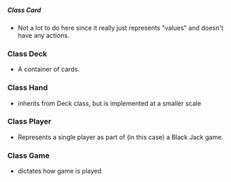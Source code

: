 ##### Class Card
* Not a lot to do here since it really just represents "values" and doesn't have any actions.

### Class Deck
* A container of cards.

### Class Hand
* inherits from Deck class, but is implemented at a smaller scale

### Class Player
* Represents a single player as part of (in this case) a Black Jack game.

### Class Game
* dictates how game is played
